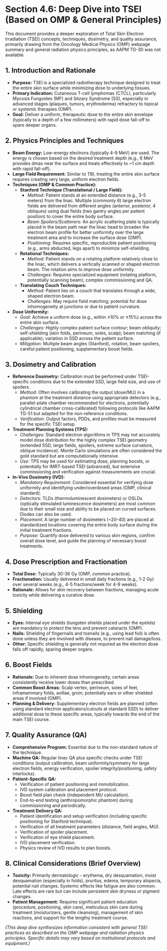 # Section 4.6: Deep Dive into TSEI (Based on OMP & General Principles)

This document provides a deeper exploration of Total Skin Electron Irradiation (TSEI) concepts, techniques, dosimetry, and quality assurance, primarily drawing from the Oncology Medical Physics (OMP) webpage summary and general radiation physics principles, as AAPM TG-30 was not available.

## 1. Introduction and Rationale

*   **Purpose:** TSEI is a specialized radiotherapy technique designed to treat the entire skin surface while minimizing dose to underlying tissues.
*   **Primary Indication:** Cutaneous T-cell lymphomas (CTCL), particularly Mycosis Fungoides (MF) and Sézary Syndrome (SS), especially in advanced stages (plaques, tumors, erythroderma) refractory to topical or systemic therapies (OMP).
*   **Goal:** Deliver a uniform, therapeutic dose to the entire skin envelope (typically to a depth of a few millimeters) with rapid dose fall-off to spare deeper organs.

## 2. Physics Principles and Techniques

*   **Beam Energy:** Low-energy electrons (typically 4-9 MeV) are used. The energy is chosen based on the desired treatment depth (e.g., 6 MeV provides dmax near the surface and treats effectively to ~1 cm depth with rapid fall-off).
*   **Large Field Requirement:** Similar to TBI, treating the entire skin surface requires creating very large, uniform electron fields.
*   **Techniques (OMP & Common Practice):**
    *   **Stanford Technique (Translational / Large Field):**
        *   *Method:* Patient stands at an extended distance (e.g., 3-5 meters) from the linac. Multiple (commonly 6) large electron fields are delivered from different angles (anterior, posterior, 4 obliques) using dual fields (two gantry angles per patient position) to cover the entire body surface.
        *   *Beam Spoilers/Scatterers:* An acrylic scattering plate is typically placed in the beam path near the linac head to broaden the electron beam profile for better uniformity over the large treatment area and to increase the surface dose (OMP).
        *   *Positioning:* Requires specific, reproducible patient positioning (e.g., arms abducted, legs apart) to minimize self-shielding.
    *   **Rotational Techniques:**
        *   *Method:* Patient stands on a rotating platform relatively close to the linac, which delivers a vertically scanned or shaped electron beam. The rotation aims to improve dose uniformity.
        *   *Challenges:* Requires specialized equipment (rotating platform, potentially scanning beam); complex commissioning and QA.
    *   **Translating Couch Techniques:**
        *   *Method:* Patient lies on a couch that translates through a wide, shaped electron beam.
        *   *Challenges:* May require field matching; potential for dose inhomogeneity at junctions or due to patient curvature.
*   **Dose Uniformity:**
    *   *Goal:* Achieve a uniform dose (e.g., within ±10% or ±15%) across the entire skin surface.
    *   *Challenges:* Highly complex patient surface contour; beam obliquity; self-shielding (skin folds, perineum, soles, scalp); beam matching (if applicable); variation in SSD across the patient surface.
    *   *Mitigation:* Multiple beam angles (Stanford), rotation, beam spoilers, careful patient positioning, supplementary boost fields.

## 3. Dosimetry and Calibration

*   **Reference Dosimetry:** Calibration must be performed under TSEI-specific conditions due to the extended SSD, large field size, and use of spoilers.
    *   *Method:* Often involves calibrating the output (dose/MU) in a phantom at the treatment distance using appropriate detectors (e.g., parallel-plate chamber recommended for electrons, potentially cylindrical chamber cross-calibrated) following protocols like AAPM TG-51 but adapted for the non-reference conditions.
    *   *Verification:* Output factors, PDDs, and profiles must be measured for the specific TSEI setup.
*   **Treatment Planning Systems (TPS):**
    *   *Challenges:* Standard electron algorithms in TPS may not accurately model dose distribution for the highly complex TSEI geometry (extended SSD, large fields, spoilers, extreme surface curvature, oblique incidence). Monte Carlo simulations are often considered the gold standard but are computationally intensive.
    *   *Use:* TPS may be used for estimating dose, planning boosts, or potentially for IMRT-based TSEI (advanced), but extensive commissioning and verification against measurements are crucial.
*   **In-Vivo Dosimetry (IVD):**
    *   *Mandatory Requirement:* Considered essential for verifying dose uniformity and identifying under/overdosed areas (OMP, clinical standard).
    *   *Detectors:* TLDs (thermoluminescent dosimeters) or OSLDs (optically stimulated luminescence dosimeters) are most common due to their small size and ability to be placed on curved surfaces. Diodes can also be used.
    *   *Placement:* A large number of dosimeters (~20-40) are placed at standardized locations covering the entire body surface during the initial treatment fractions.
    *   *Purpose:* Quantify dose delivered to various skin regions, confirm overall dose level, and guide the planning of necessary boost treatments.

## 4. Dose Prescription and Fractionation

*   **Total Dose:** Typically 30-36 Gy (OMP, common practice).
*   **Fractionation:** Usually delivered in small daily fractions (e.g., 1-2 Gy) over several weeks (e.g., 4-5 fractions/week for 4-9 weeks).
*   **Rationale:** Allows for skin recovery between fractions, managing acute toxicity while delivering a curative dose.

## 5. Shielding

*   **Eyes:** Internal eye shields (tungsten shields placed under the eyelids) are mandatory to protect the lens and prevent cataracts (OMP).
*   **Nails:** Shielding of fingernails and toenails (e.g., using lead foil) is often done unless they are involved with disease, to prevent nail damage/loss.
*   **Other:** Specific shielding is generally not required as the electron dose falls off rapidly, sparing deeper organs.

## 6. Boost Fields

*   **Rationale:** Due to inherent dose inhomogeneity, certain areas consistently receive lower doses than prescribed.
*   **Common Boost Areas:** Scalp vertex, perineum, soles of feet, inframammary folds, axillae, groin, potentially ears or other shielded areas if involved (OMP).
*   **Planning & Delivery:** Supplementary electron fields are planned (often using standard electron applicators/cutouts at standard SSD) to deliver additional dose to these specific areas, typically towards the end of the main TSEI course.

## 7. Quality Assurance (QA)

*   **Comprehensive Program:** Essential due to the non-standard nature of the technique.
*   **Machine QA:** Regular linac QA plus specific checks under TSEI conditions (output calibration, beam uniformity/symmetry for large electron fields, energy verification, spoiler integrity/positioning, safety interlocks).
*   **Patient-Specific QA:**
    *   Verification of patient positioning and immobilization.
    *   IVD system calibration and placement protocol.
    *   Boost field plan check (independent MU calculation).
    *   End-to-end testing (anthropomorphic phantom) during commissioning and periodically.
*   **Treatment Delivery QA:**
    *   Patient identification and setup verification (including specific positioning for Stanford technique).
    *   Verification of all treatment parameters (distance, field angles, MU).
    *   Verification of spoiler placement.
    *   Verification of eye shield placement.
    *   IVD placement verification.
    *   Physics review of IVD results to plan boosts.

## 8. Clinical Considerations (Brief Overview)

*   **Toxicity:** Primarily dermatologic - erythema, dry desquamation, moist desquamation (especially in folds), pruritus, edema, temporary alopecia, potential nail changes. Systemic effects like fatigue are also common. Late effects are rare but can include persistent skin dryness or pigment changes.
*   **Patient Management:** Requires significant patient education (procedure, positioning, skin care), meticulous skin care during treatment (moisturizers, gentle cleansing), management of skin reactions, and support for the lengthy treatment course.

*(This deep dive synthesizes information consistent with general TSEI practices as described on the OMP webpage and radiation physics principles. Specific details may vary based on institutional protocols and equipment.)*

